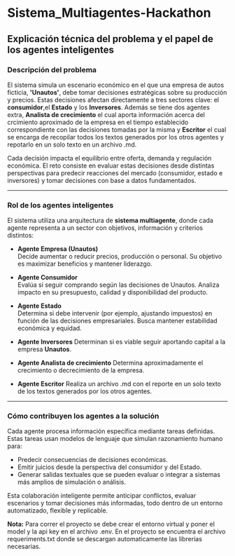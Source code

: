 # Sistema_Multiagentes-Hackathon
## Explicación técnica del problema y el papel de los agentes inteligentes

### Descripción del problema

El sistema simula un escenario económico en el que una empresa de autos ficticia, **'Unautos'**, debe tomar decisiones estratégicas sobre su producción y precios. Estas decisiones afectan directamente a tres sectores clave: el **consumidor**,el **Estado** y los **Inversores**. Además se tiene dos agentes extra, **Analista de crecimiento** el cual aporta información acerca del crcimiento aproximado de la empresa en el tiempo establecido correspondiente con las decisiones tomadas por la misma y **Escritor** el cual se encarga de recopilar todos los textos generados por los otros agentes y repotarlo en un solo texto en un archivo .md.

Cada decisión impacta el equilibrio entre oferta, demanda y regulación económica. El reto consiste en evaluar estas decisiones desde distintas perspectivas para predecir reacciones del mercado (consumidor, estado e inversores) y tomar decisiones con base a datos fundamentados.

---

### Rol de los agentes inteligentes

El sistema utiliza una arquitectura de **sistema multiagente**, donde cada agente representa a un sector con objetivos, información y criterios distintos:

- **Agente Empresa (Unautos)**  
  Decide aumentar o reducir precios, producción o personal. Su objetivo es maximizar beneficios y mantener liderazgo.

- **Agente Consumidor**  
  Evalúa si seguir comprando según las decisiones de Unautos. Analiza impacto en su presupuesto, calidad y disponibilidad del producto.

- **Agente Estado**  
  Determina si debe intervenir (por ejemplo, ajustando impuestos) en función de las decisiones empresariales. Busca mantener estabilidad económica y equidad.
  
- **Agente Inversores**
  Determinan si es viable seguir aportando capital a la empresa **Unautos**.
  
- **Agente Analista de crecimiento**
  Determina aproximadamente el crecimiento o decrecimiento de la empresa.

- **Agente Escritor**
  Realiza un archivo .md con el reporte en un solo texto de los textos generados por los otros agentes.
---

### Cómo contribuyen los agentes a la solución

Cada agente procesa información específica mediante tareas definidas. Estas tareas usan modelos de lenguaje que simulan razonamiento humano para:

- Predecir consecuencias de decisiones económicas.
- Emitir juicios desde la perspectiva del consumidor y del Estado.
- Generar salidas textuales que se pueden evaluar o integrar a sistemas más amplios de simulación o análisis.

Esta colaboración inteligente permite anticipar conflictos, evaluar escenarios y tomar decisiones más informadas, todo dentro de un entorno automatizado, flexible y replicable.

**Nota:** Para correr el proyecto se debe crear el entorno virtual y poner el model y la api key en el archivo .env. En el proyecto se encuentra el archivo requeriments.txt donde se descargan automaticamente las librerias necesarias.

